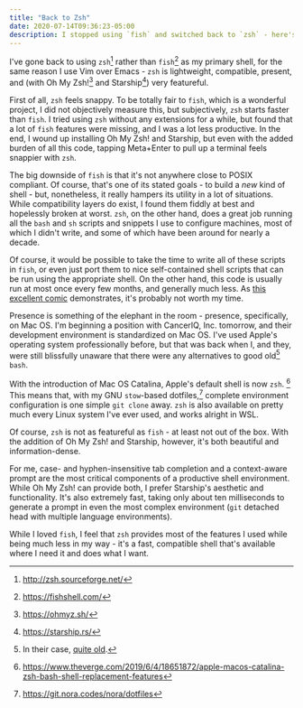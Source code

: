 ```yaml
---
title: "Back to Zsh"
date: 2020-07-14T09:36:23-05:00
description: I stopped using `fish` and switched back to `zsh` - here's how and why.
---
```


I've gone back to using `zsh`[^zsh] rather than `fish`[^fish] as my primary shell,
for the same reason I use Vim over Emacs - `zsh` is lightweight, compatible, present,
and (with Oh My Zsh![^omz] and Starship[^Starship]) very featureful.

[^zsh]: http://zsh.sourceforge.net/
[^fish]: https://fishshell.com/
[^omz]: https://ohmyz.sh/
[^Starship]: https://starship.rs/ 

First of all, `zsh` feels snappy.
To be totally fair to `fish`, which is a wonderful project, I did not objectively
measure this, but subjectively, `zsh` starts faster than `fish`.
I tried using `zsh` without any extensions for a while,
but found that a lot of `fish` features were missing, and I was a lot less productive.
In the end, I wound up installing Oh My Zsh! and Starship,
but even with the added burden of all this code,
tapping Meta+Enter to pull up a terminal feels snappier with `zsh`.

The big downside of `fish` is that it's not anywhere close to POSIX compliant.
Of course, that's one of its stated goals - to build a _new_ kind of shell -
but, nonetheless, it really hampers its utility in a lot of situations.
While compatibility layers do exist, I found them fiddly at best and hopelessly
broken at worst.
`zsh`, on the other hand, does a great job running all the `bash` and `sh` scripts
and snippets I use to configure machines, most of which I didn't write,
and some of which have been around for nearly a decade.

Of course, it would be possible to take the time to write all of these scripts in
`fish`, or even just port them to nice self-contained shell scripts that can be
run using the appropriate shell.
On the other hand, this code is usually run at most once every few months,
and generally much less.
As [this excellent comic](https://xkcd.com/1319/) demonstrates,
it's probably not worth my time.

Presence is something of the elephant in the room - presence, specifically,
on Mac OS.
I'm beginning a position with CancerIQ, Inc. tomorrow,
and their development environment is standardized on Mac OS.
I've used Apple's operating system professionally before,
but that was back when I, and they, were still blissfully unaware that there were
any alternatives to good old[^applebash] `bash`.

[^applebash]: In their case, [quite old](https://www.reddit.com/r/bash/comments/393oqv/why_is_the_version_of_bash_included_in_os_x_so_old/).

With the introduction of Mac OS Catalina,
Apple's default shell is now `zsh`. [^applezsh]
This means that, with my GNU `stow`-based dotfiles,[^dotfiles]
complete environment configuration is one simple `git clone` away.
`zsh` is also available on pretty much every Linux system I've ever used,
and works alright in WSL.

[^applezsh]: https://www.theverge.com/2019/6/4/18651872/apple-macos-catalina-zsh-bash-shell-replacement-features
[^dotfiles]: https://git.nora.codes/nora/dotfiles

Of course, `zsh` is not as featureful as `fish` - at least not out of the box.
With the addition of Oh My Zsh! and Starship, however,
it's both beautiful and information-dense.

For me, case- and hyphen-insensitive tab completion and a context-aware prompt are
the most critical components of a productive shell environment.
While Oh My Zsh! can provide both, I prefer Starship's aesthetic and functionality.
It's also extremely fast, taking only about ten milliseconds to generate a prompt
in even the most complex environment (`git` detached head with multiple language
environments).

While I loved `fish`, I feel that `zsh` provides most of the features I used while
being much less in my way - it's a fast, compatible shell that's available where I
need it and does what I want.
